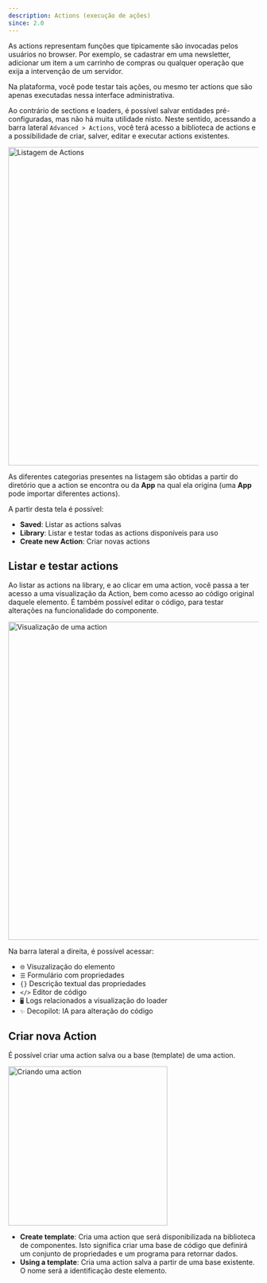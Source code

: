 ```yaml
---
description: Actions (execução de ações)
since: 2.0
---
```


As actions representam funções que tipicamente são invocadas pelos usuários no
browser. Por exemplo, se cadastrar em uma newsletter, adicionar um item a um
carrinho de compras ou qualquer operação que exija a intervenção de um servidor.

Na plataforma, você pode testar tais ações, ou mesmo ter actions que são apenas
executadas nessa interface administrativa.

Ao contrário de sections e loaders, é possível salvar entidades
pré-configuradas, mas não há muita utilidade nisto. Neste sentido, acessando a
barra lateral `Advanced > Actions`, você terá acesso a biblioteca de actions e a
possibilidade de criar, salver, editar e executar actions existentes.

<img width="640" alt="Listagem de Actions" src="/docs/cms-capabilities/actions/actions1.png">

As diferentes categorias presentes na listagem são obtidas a partir do diretório
que a action se encontra ou da **App** na qual ela origina (uma **App** pode
importar diferentes actions).

A partir desta tela é possível:

- **Saved**: Listar as actions salvas
- **Library**: Listar e testar todas as actions disponíveis para uso
- **Create new Action**: Criar novas actions

## Listar e testar actions

Ao listar as actions na library, e ao clicar em uma action, você passa a ter
acesso a uma visualização da Action, bem como acesso ao código original daquele
elemento. É também possível editar o código, para testar alterações na
funcionalidade do componente.

<img width="640" alt="Visualização de uma action" src="/docs/cms-capabilities/actions/actions2.png">

Na barra lateral a direita, é possível acessar:

- `🌐` Visuzalização do elemento
- `☰` Formulário com propriedades
- `{}` Descrição textual das propriedades
- `</>` Editor de código
- `🖥️` Logs relacionados a visualização do loader
- `✨` Decopilot: IA para alteração do código

## Criar nova Action

É possível criar uma action salva ou a base (template) de uma action.

<img width="320" alt="Criando uma action" src="/docs/cms-capabilities/actions/actions3.png">

- **Create template**: Cria uma action que será disponibilizada na biblioteca de
  componentes. Isto significa criar uma base de código que definirá um conjunto
  de propriedades e um programa para retornar dados.
- **Using a template**: Cria uma action salva a partir de uma base existente. O
  nome será a identificação deste elemento.
